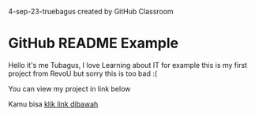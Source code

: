 4-sep-23-truebagus created by GitHub Classroom

<body>
    <h1>GitHub README Example</h1>
    <p>Hello it's me Tubagus, I love Learning about IT for example this is my first project from RevoU but sorry this is too bad :(</p>
    <p>You can view my project in link below </p>
    <p>Kamu bisa <a href="https://revou-fundamental-course.github.io/4-sep-23-truebagus/">klik link dibawah</a></p>
</body>
